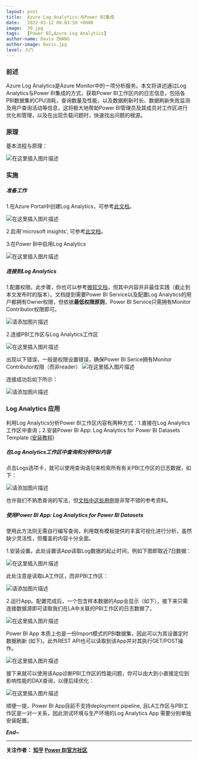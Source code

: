 ```yaml
---
layout: post
title:  Azure Log Analytics:与Power BI集成
date:   2022-03-12 08:03:50 +0000
image:  30.jpg
tags:   [Power BI,Azure Log Analytics]
author-name: Davis ZHANG
author-image: Davis.jpg
level: 入门
---
```




### 前述

Azure Log Analytics是Azure Monitor中的一项分析服务。本文将讲述通过Log Analytics与Power BI集成的方式，获取Power BI工作区内的日志信息，包括各PBI数据集的CPU消耗，查询数量及性能，以及数据刷新时长、数据刷新失败监测及用户查询活动等信息，这将极大地帮助Power BI管理员及其成员对工作区进行优化和管理，以及在出现负载问题时，快速找出问题的根源。

### 原理

基本流程与原理：

![在这里插入图片描述](https://img-blog.csdnimg.cn/a2c32c19482b43629744386291149eee.png?x-oss-process=image/watermark,type_d3F5LXplbmhlaQ,shadow_50,text_RC1CSSB8IERhdmlzIG9uIEJJ,size_20,color_FFFFFF,t_70,g_se,x_16)

### 实施

##### 准备工作

1.在Azure Portal中创建Log Analytics，可参考[此文档](https://docs.microsoft.com/en-us/azure/azure-monitor/logs/quick-create-workspace)。

![在这里插入图片描述](https://img-blog.csdnimg.cn/86dcb5e247674416b7eb27a93abc32c2.png?x-oss-process=image/watermark,type_d3F5LXplbmhlaQ,shadow_50,text_RC1CSSB8IERhdmlzIG9uIEJJ,size_20,color_FFFFFF,t_70,g_se,x_16)

2.启用'microsoft insights', 可参考[此文档](https://docs.microsoft.com/en-us/power-bi/transform-model/log-analytics/desktop-log-analytics-configure#enable-the-microsoftinsights-resource-provider)。

3.在Power BI中启用Log Analytics

![在这里插入图片描述](https://img-blog.csdnimg.cn/d7353dcddcc14431ae460688d0079072.png?x-oss-process=image/watermark,type_d3F5LXplbmhlaQ,shadow_50,text_RC1CSSB8IERhdmlzIG9uIEJJ,size_20,color_FFFFFF,t_70,g_se,x_16)

##### 连接到Log Analytics

1.配置权限。此步骤，你也可以参考[微软文档](https://docs.microsoft.com/en-us/power-bi/transform-model/log-analytics/desktop-log-analytics-configure#set-permissions)，但其中内容并非最佳实践（截止到本文发布时的版本）。文档提到需要Power BI Service以及配置Log Analytics的用户都拥有Owner权限，但依据**最低权限原则**，Power BI Service只需拥有Monitor Contributor权限即可。

![请添加图片描述](https://img-blog.csdnimg.cn/7a7c6eecc1684ea6aa2387cfed1da0f5.png?x-oss-process=image/watermark,type_d3F5LXplbmhlaQ,shadow_50,text_RC1CSSB8IERhdmlzIG9uIEJJ,size_20,color_FFFFFF,t_70,g_se,x_16)

2.连接PBI工作区与Log Analytics工作区

![在这里插入图片描述](https://img-blog.csdnimg.cn/d466d6e9582a4e6dbb629b3bde3a0978.png?x-oss-process=image/watermark,type_d3F5LXplbmhlaQ,shadow_50,text_RC1CSSB8IERhdmlzIG9uIEJJ,size_20,color_FFFFFF,t_70,g_se,x_16)

出现以下错误，一般是权限设置错误，确保Power BI Serice拥有Monitor Contributor权限（而非reader）
![在这里插入图片描述](https://img-blog.csdnimg.cn/e020b62e191249f2b9363331c4745604.png?x-oss-process=image/watermark,type_d3F5LXplbmhlaQ,shadow_50,text_RC1CSSB8IERhdmlzIG9uIEJJ,size_20,color_FFFFFF,t_70,g_se,x_16)

连接成功后如下所示：

![请添加图片描述](https://img-blog.csdnimg.cn/41aa2ff14ed745e497af32fc33f4368a.png?x-oss-process=image/watermark,type_d3F5LXplbmhlaQ,shadow_50,text_RC1CSSB8IERhdmlzIG9uIEJJ,size_20,color_FFFFFF,t_70,g_se,x_16)

### Log Analytics 应用

利用Log Analytics分析Power BI工作区内容有两种方式：1.直接在Log Analytics工作区中查询；2.安装Power BI App: Log Analytics for Power BI Datasets Template ([安装教程](https://docs.microsoft.com/en-us/power-bi/transform-model/log-analytics/install-as-engine-app))

##### 在Log Analytics工作区中查询和分析PBI内容

点击Logs选项卡，就可以使用查询语句来检索所有有关PBI工作区的日志数据，如下：

![请添加图片描述](https://img-blog.csdnimg.cn/78b91fceb1b944d1a1403d2d95ad28e7.png?x-oss-process=image/watermark,type_d3F5LXplbmhlaQ,shadow_50,text_RC1CSSB8IERhdmlzIG9uIEJJ,size_20,color_FFFFFF,t_70,g_se,x_16)

也许我们不熟悉查询的写法，但[文档中这些用例](https://docs.microsoft.com/en-us/power-bi/transform-model/log-analytics/desktop-log-analytics-configure#sample-log-analytics-kql-queries)是非常不错的参考资料。

##### 使用Power BI App: Log Analytics for Power BI Datasets

使用此方法则无需自行编写查询，利用既有模板提供的丰富可视化进行分析，虽然缺少灵活性，但覆盖的内容十分全面。

1.安装设置。此处设置该App读取Log数据的起止时间，例如下图即取近7日数据：

![在这里插入图片描述](https://img-blog.csdnimg.cn/51cf76da02d04e7a91c9bf3b74391364.png?x-oss-process=image/watermark,type_d3F5LXplbmhlaQ,shadow_50,text_RC1CSSB8IERhdmlzIG9uIEJJ,size_20,color_FFFFFF,t_70,g_se,x_16)

此处注意是读取LA工作区，而非PBI工作区：

![请添加图片描述](https://img-blog.csdnimg.cn/f6943f945df74944970686570612f485.png?x-oss-process=image/watermark,type_d3F5LXplbmhlaQ,shadow_50,text_RC1CSSB8IERhdmlzIG9uIEJJ,size_20,color_FFFFFF,t_70,g_se,x_16)

2.运行App。配置完成后，一个包含样本数据的App会显示（如下），接下来只需连接数据源即可读取我们在LA中关联的PBI工作区的日志数据了。

![在这里插入图片描述](https://img-blog.csdnimg.cn/45679aad9dbb422fa16a6bf68afd50c6.png?x-oss-process=image/watermark,type_d3F5LXplbmhlaQ,shadow_50,text_RC1CSSB8IERhdmlzIG9uIEJJ,size_20,color_FFFFFF,t_70,g_se,x_16)

Power BI App 本质上也是一份Import模式的PBI数据集，因此可以为其设置定时数据刷新 (如下)。此外REST API也可以读取到该App并对其执行GET/POST操作。

![在这里插入图片描述](https://img-blog.csdnimg.cn/8e42771d278348719bbada00f0229fa6.png?x-oss-process=image/watermark,type_d3F5LXplbmhlaQ,shadow_50,text_RC1CSSB8IERhdmlzIG9uIEJJ,size_20,color_FFFFFF,t_70,g_se,x_16)

接下来就可以使用该App诊断PBI工作区的性能问题，你可以由大到小直接定位到影响性能的DAX查询，以便后续优化：

![在这里插入图片描述](https://img-blog.csdnimg.cn/85c9f078191148c8bdf55f3e223eae51.png?x-oss-process=image/watermark,type_d3F5LXplbmhlaQ,shadow_50,text_RC1CSSB8IERhdmlzIG9uIEJJ,size_19,color_FFFFFF,t_70,g_se,x_16)

顺便一提，Power BI App目前不支持deployment pipeline, 且LA工作区与PBI工作区是一对一关系，因此测试环境与生产环境的Log Analytics App 需要分别单独安装配置。



***End~***


-----------------

**关注作者： [知乎](https://www.zhihu.com/people/zhang-zhe-hong-01/posts)   [Power BI官方社区](https://community.powerbi.com/t5/user/viewprofilepage/user-id/220984)**
